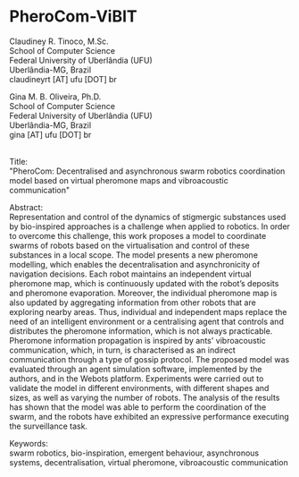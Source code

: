 # PheroCom-ViBIT

Claudiney R. Tinoco, M.Sc.<br/>
School of Computer Science<br/>
Federal University of Uberlândia (UFU)<br/>
Uberlândia-MG, Brazil<br/>
claudineyrt [AT] ufu [DOT] br

Gina M. B. Oliveira, Ph.D.<br/>
School of Computer Science<br/>
Federal University of Uberlândia (UFU)<br/>
Uberlândia-MG, Brazil<br/>
gina [AT] ufu [DOT] br<br/><br/>

Title:<br/>
"PheroCom: Decentralised and asynchronous swarm robotics coordination model based on virtual pheromone maps and vibroacoustic communication"

Abstract:<br/>
Representation and control of the dynamics of stigmergic substances used by bio-inspired approaches is a challenge when applied to robotics. In order to overcome this challenge, this work proposes a model to coordinate swarms of robots based on the virtualisation and control of these substances in a local scope. The model presents a new pheromone modelling, which enables the decentralisation and asynchronicity of navigation decisions. Each robot maintains an independent virtual pheromone map, which is continuously updated with the robot’s deposits and pheromone evaporation. Moreover, the individual pheromone map is also updated by aggregating information from other robots that are exploring nearby areas. Thus, individual and independent maps replace the need of an intelligent environment or a centralising agent that controls and distributes the pheromone information, which is not always practicable. Pheromone information propagation is inspired by ants' vibroacoustic communication, which, in turn, is characterised as an indirect communication through a type of gossip protocol. The proposed model was evaluated through an agent simulation software, implemented by the authors, and in the Webots platform. Experiments were carried out to validate the model in different environments, with different shapes and sizes, as well as varying the number of robots. The analysis of the results has shown that the model was able to perform the coordination of the swarm, and the robots have exhibited an expressive performance executing the surveillance task.

Keywords:<br/>
swarm robotics, bio-inspiration, emergent behaviour, asynchronous systems, decentralisation, virtual pheromone, vibroacoustic communication
